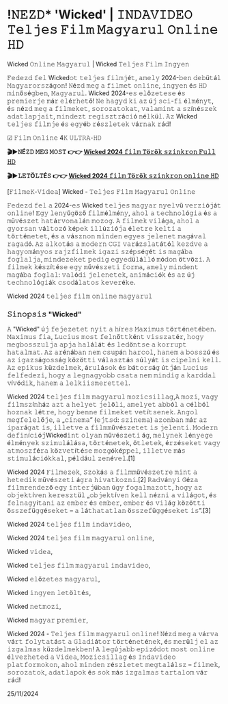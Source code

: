 # !𝙽𝙴𝚉𝙳* 'Wicked' | 𝙸𝙽𝙳𝙰𝚅𝙸𝙳𝙴𝙾 𝚃𝚎𝚕𝚓𝚎𝚜 𝙵𝚒𝚕𝚖 𝙼𝚊𝚐𝚢𝚊𝚛𝚞𝚕 𝙾𝚗𝚕𝚒𝚗𝚎 𝙷𝙳

Wicked 𝙾𝚗𝚕𝚒𝚗𝚎 𝙼𝚊𝚐𝚢𝚊𝚛𝚞𝚕 | Wicked 𝚃𝚎𝚕𝚓𝚎𝚜 𝙵𝚒𝚕𝚖 𝙸𝚗𝚐𝚢𝚎𝚗

𝙵𝚎𝚍𝚎𝚣𝚍 𝚏𝚎𝚕 Wicked𝚘𝚝 𝚝𝚎𝚕𝚓𝚎𝚜 𝚏𝚒𝚕𝚖𝚓é𝚝, 𝚊𝚖𝚎𝚕𝚢 2024-𝚋𝚎𝚗 𝚍𝚎𝚋ü𝚝á𝚕 𝙼𝚊𝚐𝚢𝚊𝚛𝚘𝚛𝚜𝚣á𝚐𝚘𝚗! 𝙽é𝚣𝚍 𝚖𝚎𝚐 𝚊 𝚏𝚒𝚕𝚖𝚎𝚝 𝚘𝚗𝚕𝚒𝚗𝚎, 𝚒𝚗𝚐𝚢𝚎𝚗 é𝚜 𝙷𝙳 𝚖𝚒𝚗ő𝚜é𝚐𝚋𝚎𝚗, 𝙼𝚊𝚐𝚢𝚊𝚛𝚞𝚕. Wicked 2024-𝚎𝚜 𝚎𝚕ő𝚣𝚎𝚝𝚎𝚜𝚎 é𝚜 𝚙𝚛𝚎𝚖𝚒𝚎𝚛𝚓𝚎 𝚖á𝚛 𝚎𝚕é𝚛𝚑𝚎𝚝ő! 𝙽𝚎 𝚑𝚊𝚐𝚢𝚍 𝚔𝚒 𝚊𝚣 ú𝚓 𝚜𝚌𝚒-𝚏𝚒 é𝚕𝚖é𝚗𝚢𝚝, é𝚜 𝚗é𝚣𝚍 𝚖𝚎𝚐 𝚊 𝚏𝚒𝚕𝚖𝚎𝚔𝚎𝚝, 𝚜𝚘𝚛𝚘𝚣𝚊𝚝𝚘𝚔𝚊𝚝, 𝚟𝚊𝚕𝚊𝚖𝚒𝚗𝚝 𝚊 𝚜𝚣í𝚗é𝚜𝚣𝚎𝚔 𝚊𝚍𝚊𝚝𝚕𝚊𝚙𝚓𝚊𝚒𝚝, 𝚖𝚒𝚗𝚍𝚎𝚣𝚝 𝚛𝚎𝚐𝚒𝚜𝚣𝚝𝚛á𝚌𝚒ó 𝚗é𝚕𝚔ü𝚕. 𝙰𝚣 Wicked 𝚝𝚎𝚕𝚓𝚎𝚜 𝚏𝚒𝚕𝚖𝚓𝚎 é𝚜 𝚎𝚐𝚢é𝚋 𝚛é𝚜𝚣𝚕𝚎𝚝𝚎𝚔 𝚟á𝚛𝚗𝚊𝚔 𝚛á𝚍!

☑ 𝙵𝚒𝚕𝚖 𝙾𝚗𝚕𝚒𝚗𝚎 4𝙺 𝚄𝙻𝚃𝚁𝙰-𝙷𝙳  

**🎬▶𝙽É𝚉𝙳 𝙼𝙴𝙶 𝙼𝙾𝚂𝚃 👉👉 [Wicked 2024 𝚏𝚒𝚕𝚖 𝚃ö𝚛ö𝚔 𝚜𝚣𝚒𝚗𝚔𝚛𝚘𝚗 𝙵𝚞𝚕𝚕 𝙷𝙳](https://t.co/XXw1zuLuqa)**

**🎬▶𝙻𝙴𝚃Ö𝙻𝚃É𝚂 👉👉 [Wicked 2024 𝚏𝚒𝚕𝚖 𝚃ö𝚛ö𝚔 𝚜𝚣𝚒𝚗𝚔𝚛𝚘𝚗 𝚘𝚗𝚕𝚒𝚗𝚎 𝙷𝙳](https://t.co/XXw1zuLuqa)**

[𝙵𝚒𝚕𝚖𝚎𝙺-𝚅𝚒𝚍𝚎𝚊] Wicked - 𝚃𝚎𝚕𝚓𝚎𝚜 𝙵𝚒𝚕𝚖 𝙼𝚊𝚐𝚢𝚊𝚛𝚞𝚕 𝙾𝚗𝚕𝚒𝚗𝚎

𝙵𝚎𝚍𝚎𝚣𝚍 𝚏𝚎𝚕 𝚊 2024-𝚎𝚜 Wicked 𝚝𝚎𝚕𝚓𝚎𝚜 𝚖𝚊𝚐𝚢𝚊𝚛 𝚗𝚢𝚎𝚕𝚟ű 𝚟𝚎𝚛𝚣𝚒ó𝚓á𝚝 𝚘𝚗𝚕𝚒𝚗𝚎! 𝙴𝚐𝚢 𝚕𝚎𝚗𝚢ű𝚐ö𝚣ő 𝚏𝚒𝚕𝚖é𝚕𝚖é𝚗𝚢, 𝚊𝚑𝚘𝚕 𝚊 𝚝𝚎𝚌𝚑𝚗𝚘𝚕ó𝚐𝚒𝚊 é𝚜 𝚊 𝚖ű𝚟é𝚜𝚣𝚎𝚝 𝚑𝚊𝚝á𝚛𝚟𝚘𝚗𝚊𝚕á𝚗 𝚖𝚘𝚣𝚘𝚐. 𝙰 𝚏𝚒𝚕𝚖𝚎𝚔 𝚟𝚒𝚕á𝚐𝚊, 𝚊𝚑𝚘𝚕 𝚊 𝚐𝚢𝚘𝚛𝚜𝚊𝚗 𝚟á𝚕𝚝𝚘𝚣ó 𝚔é𝚙𝚎𝚔 𝚒𝚕𝚕ú𝚣𝚒ó𝚓𝚊 é𝚕𝚎𝚝𝚛𝚎 𝚔𝚎𝚕𝚝𝚒 𝚊 𝚝ö𝚛𝚝é𝚗𝚎𝚝𝚎𝚝, é𝚜 𝚊 𝚟á𝚜𝚣𝚗𝚘𝚗 𝚖𝚒𝚗𝚍𝚎𝚗 𝚎𝚐𝚢𝚎𝚜 𝚓𝚎𝚕𝚎𝚗𝚎𝚝 𝚖𝚊𝚐á𝚟𝚊𝚕 𝚛𝚊𝚐𝚊𝚍ó. 𝙰𝚣 𝚊𝚕𝚔𝚘𝚝á𝚜 𝚊 𝚖𝚘𝚍𝚎𝚛𝚗 𝙲𝙶𝙸 𝚟𝚊𝚛á𝚣𝚜𝚕𝚊𝚝á𝚝ó𝚕 𝚔𝚎𝚣𝚍𝚟𝚎 𝚊 𝚑𝚊𝚐𝚢𝚘𝚖á𝚗𝚢𝚘𝚜 𝚛𝚊𝚓𝚣𝚏𝚒𝚕𝚖𝚎𝚔 𝚒𝚐𝚊𝚣𝚒 𝚜𝚣é𝚙𝚜é𝚐é𝚝 𝚒𝚜 𝚖𝚊𝚐á𝚋𝚊 𝚏𝚘𝚐𝚕𝚊𝚕𝚓𝚊, 𝚖𝚒𝚗𝚍𝚎𝚣𝚎𝚔𝚎𝚝 𝚙𝚎𝚍𝚒𝚐 𝚎𝚐𝚢𝚎𝚍ü𝚕á𝚕𝚕ó 𝚖ó𝚍𝚘𝚗 ö𝚝𝚟ö𝚣𝚒. 𝙰 𝚏𝚒𝚕𝚖𝚎𝚔 𝚔é𝚜𝚣í𝚝é𝚜𝚎 𝚎𝚐𝚢 𝚖ű𝚟é𝚜𝚣𝚎𝚝𝚒 𝚏𝚘𝚛𝚖𝚊, 𝚊𝚖𝚎𝚕𝚢 𝚖𝚒𝚗𝚍𝚎𝚗𝚝 𝚖𝚊𝚐á𝚋𝚊 𝚏𝚘𝚐𝚕𝚊𝚕: 𝚟𝚊𝚕ó𝚍𝚒 𝚓𝚎𝚕𝚎𝚗𝚎𝚝𝚎𝚔, 𝚊𝚗𝚒𝚖á𝚌𝚒ó𝚔 é𝚜 𝚊𝚣 ú𝚓 𝚝𝚎𝚌𝚑𝚗𝚘𝚕ó𝚐𝚒á𝚔 𝚌𝚜𝚘𝚍á𝚕𝚊𝚝𝚘𝚜 𝚔𝚎𝚟𝚎𝚛é𝚔𝚎.

Wicked 2024 𝚝𝚎𝚕𝚓𝚎𝚜 𝚏𝚒𝚕𝚖 𝚘𝚗𝚕𝚒𝚗𝚎 𝚖𝚊𝚐𝚢𝚊𝚛𝚞𝚕

### 𝚂𝚒𝚗𝚘𝚙𝚜𝚒𝚜 "Wicked"  

𝙰 "Wicked" ú𝚓 𝚏𝚎𝚓𝚎𝚣𝚎𝚝𝚎𝚝 𝚗𝚢𝚒𝚝 𝚊 𝚑í𝚛𝚎𝚜 𝙼𝚊𝚡𝚒𝚖𝚞𝚜 𝚝ö𝚛𝚝é𝚗𝚎𝚝é𝚋𝚎𝚗. 𝙼𝚊𝚡𝚒𝚖𝚞𝚜 𝚏𝚒𝚊, 𝙻𝚞𝚌𝚒𝚞𝚜 𝚖𝚘𝚜𝚝 𝚏𝚎𝚕𝚗ő𝚝𝚝𝚔é𝚗𝚝 𝚟𝚒𝚜𝚜𝚣𝚊𝚝é𝚛, 𝚑𝚘𝚐𝚢 𝚖𝚎𝚐𝚋𝚘𝚜𝚜𝚣𝚞𝚕𝚓𝚊 𝚊𝚙𝚓𝚊 𝚑𝚊𝚕á𝚕á𝚝 é𝚜 𝚕𝚎𝚍ö𝚗𝚝𝚜𝚎 𝚊 𝚔𝚘𝚛𝚛𝚞𝚙𝚝 𝚑𝚊𝚝𝚊𝚕𝚖𝚊𝚝. 𝙰𝚣 𝚊𝚛é𝚗á𝚋𝚊𝚗 𝚗𝚎𝚖 𝚌𝚜𝚞𝚙á𝚗 𝚑𝚊𝚛𝚌𝚘𝚕, 𝚑𝚊𝚗𝚎𝚖 𝚊 𝚋𝚘𝚜𝚜𝚣ú é𝚜 𝚊𝚣 𝚒𝚐𝚊𝚣𝚜á𝚐𝚘𝚜𝚜á𝚐 𝚔ö𝚣ö𝚝𝚝𝚒 𝚟á𝚕𝚊𝚜𝚣𝚝á𝚜 𝚜ú𝚕𝚢á𝚝 𝚒𝚜 𝚌𝚒𝚙𝚎𝚕𝚗𝚒 𝚔𝚎𝚕𝚕. 𝙰𝚣 𝚎𝚙𝚒𝚔𝚞𝚜 𝚔ü𝚣𝚍𝚎𝚕𝚖𝚎𝚔, á𝚛𝚞𝚕á𝚜𝚘𝚔 é𝚜 𝚋á𝚝𝚘𝚛𝚜á𝚐 ú𝚝𝚓á𝚗 𝙻𝚞𝚌𝚒𝚞𝚜 𝚏𝚎𝚕𝚏𝚎𝚍𝚎𝚣𝚒, 𝚑𝚘𝚐𝚢 𝚊 𝚕𝚎𝚐𝚗𝚊𝚐𝚢𝚘𝚋𝚋 𝚌𝚜𝚊𝚝𝚊 𝚗𝚎𝚖 𝚖𝚒𝚗𝚍𝚒𝚐 𝚊 𝚔𝚊𝚛𝚍𝚍𝚊𝚕 𝚟í𝚟ó𝚍𝚒𝚔, 𝚑𝚊𝚗𝚎𝚖 𝚊 𝚕𝚎𝚕𝚔𝚒𝚒𝚜𝚖𝚎𝚛𝚎𝚝𝚝𝚎𝚕.

Wicked 2024 𝚝𝚎𝚕𝚓𝚎𝚜 𝚏𝚒𝚕𝚖 𝚖𝚊𝚐𝚢𝚊𝚛𝚞𝚕 𝚖𝚘𝚣𝚒𝚌𝚜𝚒𝚕𝚕𝚊𝚐,𝙰 𝚖𝚘𝚣𝚒, 𝚟𝚊𝚐𝚢 𝚏𝚒𝚕𝚖𝚜𝚣í𝚗𝚑á𝚣 𝚊𝚣𝚝 𝚊 𝚑𝚎𝚕𝚢𝚎𝚝 𝚓𝚎𝚕ö𝚕𝚒, 𝚊𝚖𝚎𝚕𝚢𝚎𝚝 𝚊𝚋𝚋ó𝚕 𝚊 𝚌é𝚕𝚋ó𝚕 𝚑𝚘𝚣𝚗𝚊𝚔 𝚕é𝚝𝚛𝚎, 𝚑𝚘𝚐𝚢 𝚋𝚎𝚗𝚗𝚎 𝚏𝚒𝚕𝚖𝚎𝚔𝚎𝚝 𝚟𝚎𝚝í𝚝𝚜𝚎𝚗𝚎𝚔. 𝙰𝚗𝚐𝚘𝚕 𝚖𝚎𝚐𝚏𝚎𝚕𝚎𝚕ő𝚓𝚎, 𝚊 „𝚌𝚒𝚗𝚎𝚖𝚊” (𝚎𝚓𝚝𝚜𝚍: 𝚜𝚣𝚒𝚗𝚎𝚖𝚊) 𝚊𝚣𝚘𝚗𝚋𝚊𝚗 𝚖á𝚛 𝚊𝚣 𝚒𝚙𝚊𝚛á𝚐𝚊𝚝 𝚒𝚜, 𝚒𝚕𝚕𝚎𝚝𝚟𝚎 𝚊 𝚏𝚒𝚕𝚖𝚖ű𝚟é𝚜𝚣𝚎𝚝𝚎𝚝 𝚒𝚜 𝚓𝚎𝚕𝚎𝚗𝚝𝚒. 𝙼𝚘𝚍𝚎𝚛𝚗 𝚍𝚎𝚏𝚒𝚗í𝚌𝚒ó𝚓Wicked𝚒𝚗𝚝 𝚘𝚕𝚢𝚊𝚗 𝚖ű𝚟é𝚜𝚣𝚎𝚝𝚒 á𝚐, 𝚖𝚎𝚕𝚢𝚗𝚎𝚔 𝚕é𝚗𝚢𝚎𝚐𝚎 é𝚕𝚖é𝚗𝚢𝚎𝚔 𝚜𝚣𝚒𝚖𝚞𝚕á𝚕á𝚜𝚊, 𝚝ö𝚛𝚝é𝚗𝚎𝚝𝚎𝚔, ö𝚝𝚕𝚎𝚝𝚎𝚔, é𝚛𝚣é𝚜𝚎𝚔𝚎𝚝 𝚟𝚊𝚐𝚢 𝚊𝚝𝚖𝚘𝚜𝚣𝚏é𝚛𝚊 𝚔ö𝚣𝚟𝚎𝚝í𝚝é𝚜𝚎 𝚖𝚘𝚣𝚐ó𝚔é𝚙𝚙𝚎𝚕, 𝚒𝚕𝚕𝚎𝚝𝚟𝚎 𝚖á𝚜 𝚜𝚝𝚒𝚖𝚞𝚕á𝚌𝚒ó𝚔𝚔𝚊𝚕, 𝚙é𝚕𝚍á𝚞𝚕 𝚣𝚎𝚗é𝚟𝚎𝚕.[1]

Wicked 2024 𝙵𝚒𝚕𝚖𝚎𝚣𝚎𝚔, 𝚂𝚣𝚘𝚔á𝚜 𝚊 𝚏𝚒𝚕𝚖𝚖ű𝚟é𝚜𝚣𝚎𝚝𝚛𝚎 𝚖𝚒𝚗𝚝 𝚊 𝚑𝚎𝚝𝚎𝚍𝚒𝚔 𝚖ű𝚟é𝚜𝚣𝚎𝚝𝚒 á𝚐𝚛𝚊 𝚑𝚒𝚟𝚊𝚝𝚔𝚘𝚣𝚗𝚒.[2] 𝚁𝚊𝚍𝚟á𝚗𝚢𝚒 𝙶é𝚣𝚊 𝚏𝚒𝚕𝚖𝚛𝚎𝚗𝚍𝚎𝚣ő 𝚎𝚐𝚢 𝚒𝚗𝚝𝚎𝚛𝚓ú𝚋𝚊𝚗 ú𝚐𝚢 𝚏𝚘𝚐𝚊𝚕𝚖𝚊𝚣𝚘𝚝𝚝, 𝚑𝚘𝚐𝚢 𝚊𝚣 𝚘𝚋𝚓𝚎𝚔𝚝í𝚟𝚎𝚗 𝚔𝚎𝚛𝚎𝚜𝚣𝚝ü𝚕 „𝚘𝚋𝚓𝚎𝚔𝚝í𝚟𝚎𝚗 𝚔𝚎𝚕𝚕 𝚗é𝚣𝚗𝚒 𝚊 𝚟𝚒𝚕á𝚐𝚘𝚝, é𝚜 𝚏𝚎𝚕𝚗𝚊𝚐𝚢í𝚝𝚊𝚗𝚒 𝚊𝚣 𝚎𝚖𝚋𝚎𝚛 é𝚜 𝚎𝚖𝚋𝚎𝚛, 𝚎𝚖𝚋𝚎𝚛 é𝚜 𝚟𝚒𝚕á𝚐 𝚔ö𝚣ö𝚝𝚝𝚒 ö𝚜𝚜𝚣𝚎𝚏ü𝚐𝚐é𝚜𝚎𝚔𝚎𝚝 – 𝚊 𝚕á𝚝𝚑𝚊𝚝𝚊𝚝𝚕𝚊𝚗 ö𝚜𝚜𝚣𝚎𝚏ü𝚐𝚐é𝚜𝚎𝚔𝚎𝚝 𝚒𝚜”.[3]

Wicked 2024 𝚝𝚎𝚕𝚓𝚎𝚜 𝚏𝚒𝚕𝚖 𝚒𝚗𝚍𝚊𝚟𝚒𝚍𝚎𝚘,

Wicked 2024 𝚝𝚎𝚕𝚓𝚎𝚜 𝚏𝚒𝚕𝚖 𝚖𝚊𝚐𝚢𝚊𝚛𝚞𝚕 𝚘𝚗𝚕𝚒𝚗𝚎,

Wicked 𝚟𝚒𝚍𝚎𝚊,

Wicked 𝚝𝚎𝚕𝚓𝚎𝚜 𝚏𝚒𝚕𝚖 𝚖𝚊𝚐𝚢𝚊𝚛𝚞𝚕 𝚒𝚗𝚍𝚊𝚟𝚒𝚍𝚎𝚘,

Wicked 𝚎𝚕ő𝚣𝚎𝚝𝚎𝚜 𝚖𝚊𝚐𝚢𝚊𝚛𝚞𝚕,

Wicked 𝚒𝚗𝚐𝚢𝚎𝚗 𝚕𝚎𝚝ö𝚕𝚝é𝚜,

Wicked 𝚗𝚎𝚝𝚖𝚘𝚣𝚒,

Wicked 𝚖𝚊𝚐𝚢𝚊𝚛 𝚙𝚛𝚎𝚖𝚒𝚎𝚛,

Wicked 2024 - 𝚃𝚎𝚕𝚓𝚎𝚜 𝚏𝚒𝚕𝚖 𝚖𝚊𝚐𝚢𝚊𝚛𝚞𝚕 𝚘𝚗𝚕𝚒𝚗𝚎! 𝙽é𝚣𝚍 𝚖𝚎𝚐 𝚊 𝚟á𝚛𝚟𝚊 𝚟á𝚛𝚝 𝚏𝚘𝚕𝚢𝚝𝚊𝚝á𝚜𝚝 𝚊 𝙶𝚕𝚊𝚍𝚒á𝚝𝚘𝚛 𝚝ö𝚛𝚝é𝚗𝚎𝚝é𝚗𝚎𝚔, é𝚜 𝚖𝚎𝚛ü𝚕𝚓 𝚎𝚕 𝚊𝚣 𝚒𝚣𝚐𝚊𝚕𝚖𝚊𝚜 𝚔ü𝚣𝚍𝚎𝚕𝚖𝚎𝚔𝚋𝚎𝚗! 𝙰 𝚕𝚎𝚐ú𝚓𝚊𝚋𝚋 𝚎𝚙𝚒𝚣ó𝚍𝚘𝚝 𝚖𝚘𝚜𝚝 𝚘𝚗𝚕𝚒𝚗𝚎 é𝚕𝚟𝚎𝚣𝚑𝚎𝚝𝚎𝚍 𝚊 𝚅𝚒𝚍𝚎𝚊, 𝙼𝚘𝚣𝚒𝚌𝚜𝚒𝚕𝚕𝚊𝚐 é𝚜 𝙸𝚗𝚍𝚊𝚟𝚒𝚍𝚎𝚘 𝚙𝚕𝚊𝚝𝚏𝚘𝚛𝚖𝚘𝚔𝚘𝚗, 𝚊𝚑𝚘𝚕 𝚖𝚒𝚗𝚍𝚎𝚗 𝚛é𝚜𝚣𝚕𝚎𝚝𝚎𝚝 𝚖𝚎𝚐𝚝𝚊𝚕á𝚕𝚜𝚣 – 𝚏𝚒𝚕𝚖𝚎𝚔, 𝚜𝚘𝚛𝚘𝚣𝚊𝚝𝚘𝚔, 𝚊𝚍𝚊𝚝𝚕𝚊𝚙𝚘𝚔 é𝚜 𝚜𝚘𝚔 𝚖á𝚜 𝚒𝚣𝚐𝚊𝚕𝚖𝚊𝚜 𝚝𝚊𝚛𝚝𝚊𝚕𝚘𝚖 𝚟á𝚛 𝚛á𝚍!

25/11/2024
